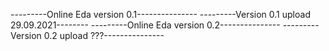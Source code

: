 ---------Online Eda version 0.1---------------
---------Version 0.1 upload 29.09.2021--------
---------Online Eda version 0.2---------------
---------Version 0.2 upload ???---------------

